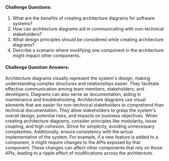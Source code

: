 #### Challenge Questions:

1. What are the benefits of creating architecture diagrams for software systems?
2. How can architecture diagrams aid in communicating with non-technical stakeholders?
3. What design principles should be considered while creating architecture diagrams?
4. Describe a scenario where modifying one component in the architecture might impact other components.


#### Challenge Question Answers:

Architecture diagrams visually represent the system's design, making understanding complex structures and relationships easier. They facilitate effective communication among team members, stakeholders, and developers. Diagrams can also serve as documentation, aiding in maintenance and troubleshooting.
Architecture diagrams use visual elements that are easier for non-technical stakeholders to comprehend than technical documentation. They allow stakeholders to grasp the system's overall design, potential risks, and impacts on business objectives.
When creating architecture diagrams, consider principles like modularity, loose coupling, and high cohesion. Strive for simplicity, avoiding unnecessary complexities. Additionally, ensure consistency with the actual implementation of the system.
For example, if a new feature is added to a component, it might require changes to the APIs exposed by that component. These changes can affect other components that rely on those APIs, leading to a ripple effect of modifications across the architecture.
 